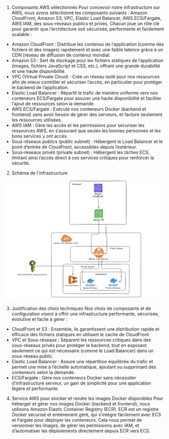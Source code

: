 1. Composants AWS sélectionnés
Pour concevoir notre infrastructure sur AWS, nous avons sélectionné les composants suivants : Amazon CloudFront, Amazon S3, VPC, Elastic Load Balancer, AWS ECS/Fargate, AWS IAM, des sous-réseaux publics et privés. Chacun joue un rôle clé pour garantir que l’architecture soit sécurisée, performante et facilement scalable :
* Amazon CloudFront : Distribue les contenus de l’application (comme des fichiers et des images) rapidement et avec une faible latence grâce à un CDN (réseau de diffusion de contenu) mondial.
* Amazon S3 : Sert de stockage pour les fichiers statiques de l’application (images, fichiers JavaScript et CSS, etc.), offrant une grande durabilité et une haute disponibilité.
* VPC (Virtual Private Cloud) : Crée un réseau isolé pour nos ressources afin de mieux contrôler et sécuriser l’accès, en particulier pour protéger le backend de l’application.
* Elastic Load Balancer : Répartit le trafic de manière uniforme vers nos conteneurs ECS/Fargate pour assurer une haute disponibilité et faciliter l’ajout de ressources selon la demande.
* AWS ECS/Fargate : Exécute nos conteneurs Docker (backend et frontend) sans avoir besoin de gérer des serveurs, et facture seulement les ressources utilisées.
* AWS IAM : Gère les accès et les permissions pour sécuriser les ressources AWS, en s’assurant que seules les bonnes personnes et les bons services y ont accès.
* Sous-réseaux publics (public subnet) : Hébergent le Load Balancer et le point d’entrée de CloudFront, accessibles depuis l’extérieur.
* Sous-réseaux privés (private subnet) : Hébergent les tâches ECS, limitant ainsi l’accès direct à ces services critiques pour renforcer la sécurité.

2. Schéma de l'infrastructure

![Schema de l'infrastructure](/schema.png)

3. Justification des choix techniques
Nos choix de composants et de configuration visent à offrir une infrastructure performante, sécurisée, évolutive et facile à gérer :
* CloudFront et S3 : Ensemble, ils garantissent une distribution rapide et efficace des fichiers statiques en utilisant le cache de CloudFront.
* VPC et Sous-réseaux : Séparent les ressources critiques dans des sous-réseaux privés pour protéger le backend, tout en exposant seulement ce qui est nécessaire (comme le Load Balancer) dans un sous-réseau public.
* Elastic Load Balancer : Assure une répartition équilibrée du trafic et permet une mise à l’échelle automatique, ajoutant ou supprimant des conteneurs selon la demande.
* ECS/Fargate : Gère nos conteneurs Docker sans nécessiter d’infrastructure serveur, un gain de simplicité pour une application légère et performante.

4. Service AWS pour stocker et rendre les images Docker disponibles
Pour héberger et gérer nos images Docker (backend et frontend), nous utilisons Amazon Elastic Container Registry (ECR). ECR est un registre Docker sécurisé et entièrement géré, qui s’intègre facilement avec ECS et Fargate pour déployer les conteneurs. Cela nous permet de versionner les images, de gérer les permissions avec IAM, et d’automatiser les déploiements directement depuis ECR vers ECS.